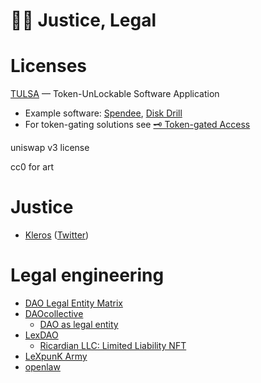# 👨‍⚖️ Justice, Legal
# Licenses

[TULSA](https://blog.0x3.studio/tulsa-a-new-software-licensing-model-for-web3/) — Token-UnLockable Software Application
- Example software: [Spendee](https://nft.spendee.com/), [Disk Drill](https://www.cleverfiles.com/help/disk-drill-nft/)
- For token-gating solutions see [🗝️ Token-gated Access](Token-gated-Access)

uniswap v3 license

cc0 for art

# Justice
- [Kleros](https://kleros.io/) ([Twitter](https://twitter.com/Kleros_io))

# Legal engineering
- [DAO Legal Entity Matrix](https://daos.paradigm.xyz/)
- [DAOcollective](https://daocollective.xyz/)
	- [DAO as legal entity](https://daocollective.xyz/legal-entity/)
- [LexDAO](https://www.lexdao.coop/)
	- [Ricardian LLC: Limited Liability NFT](https://medium.com/lexdaoism/ricardian-llc-limited-liability-nft-f64a162f751b)
- [LeXpunK Army](https://www.lexpunk.army/)
- [openlaw](https://www.openlaw.io/)